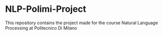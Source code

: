 # NLP-Polimi-Project
This repository contains the project made for the course Natural Language Processing at Politecnico Di Milano

